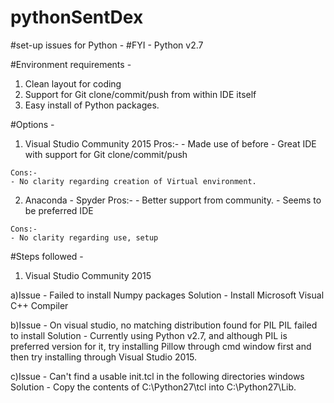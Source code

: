 # pythonSentDex

#set-up issues for Python - 
#FYI - Python v2.7

#Environment requirements - 
  1. Clean layout for coding
  2. Support for Git clone/commit/push from within IDE itself
  3. Easy install of Python packages.
  
#Options - 
  1. Visual Studio Community 2015
    Pros:- 
    - Made use of before
    - Great IDE with support for Git clone/commit/push
    
    Cons:-
    - No clarity regarding creation of Virtual environment.
    
  2. Anaconda - Spyder
    Pros:-
    - Better support from community.
    - Seems to be preferred IDE
    
    Cons:-
    - No clarity regarding use, setup
    
    
#Steps followed - 
1. Visual Studio Community 2015

  a)Issue - Failed to install Numpy packages
    Solution - Install Microsoft Visual C++ Compiler
    
  b)Issue - On visual studio, no matching distribution found for PIL PIL failed to install 
    Solution - Currently using Python v2.7, and although PIL is preferred version for it, try installing Pillow through cmd window first and then try installing through Visual Studio 2015.
                
  c)Issue - Can't find a usable init.tcl in the following directories windows     
  Solution - Copy the contents of C:\Python27\tcl into C:\Python27\Lib.
  
